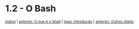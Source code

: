 # 1.2 - O Bash

<small>[índice](../index.md) | [anterior: O que é o Shell](o_que_e_o_shell.md) | [topo: Introdução](1-introducao.md) | [anterior: Outros shells](outros_shells.md)</small>

